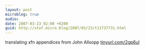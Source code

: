 ```yaml
---
layout: post
microblog: true
audio: 
date: 2007-03-23 02:00 +0200
guid: http://xtof.micro.blog/2007/03/23/t11737731.html
---
```

translating xfn appendices from John Allsopp [tinyurl.com/2gp6ul](http://tinyurl.com/2gp6ul)
